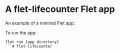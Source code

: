 # A flet-lifecounter Flet app

An example of a minimal Flet app.

To run the app:

```
flet run [app_directory]
```# flet-lifecounter
